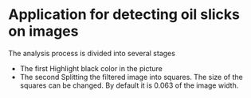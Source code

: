 # Application for detecting oil slicks on images #
The analysis process is divided into several stages
+ The first
Highlight black color in the picture
+ The second
Splitting the filtered image into squares.  The size of the squares can be changed.  By default it is 0.063 of the image width.

